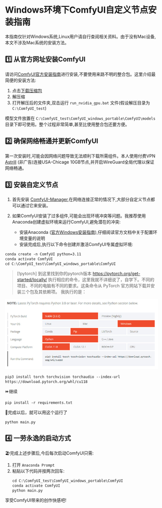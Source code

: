 
# Windows环境下ComfyUI自定义节点安装指南

本指南仅针对Windows系统,Linux用户请自行查阅相关资料。由于没有Mac设备,本文不涉及Mac系统的安装方法。

## 1️⃣ 从官方网址安装ComfyUI

请访问[ComfyUI官方安装指南](https://github.com/comfyanonymous/ComfyUI?tab=readme-ov-file#installing)进行安装,不要使用来路不明的整合包。这里介绍最简便的安装方法:

1. 点击[下载压缩包](https://github.com/comfyanonymous/ComfyUI/releases/download/latest/ComfyUI_windows_portable_nvidia_cu121_or_cpu.7z)
2. 解压缩
3. 打开解压后的文件夹,双击运行 `run_nvidia_gpu.bat` 文件(假设解压目录为 `C:\ComfyUI_test`)

模型文件放置在 `C:\ComfyUI_test\ComfyUI_windows_portable\ComfyUI\models` 目录下即可使用。整个过程非常简单,甚至比使用整合包还要方便。

## 2️⃣ 确保网络畅通并更新ComfyUI

第一次安装时,可能会因网络问题导致无法顺利下载所需组件。本人使用付费VPN [Astrill](https://www.astrill.com/) (非广告)连接USA-Chicage 10GB节点,并开启WireGuard全局代理以保证网络畅通。

## 3️⃣ 安装自定义节点

1. 首先安装 [ComfyUI-Manager](https://github.com/ltdrdata/ComfyUI-Manager),在网络连接正常的情况下,大部分自定义节点都可以通过它来安装。

2. 如果ComfyUI安装了过多组件,可能会出现环境冲突等问题。我推荐使用Anaconda创建虚拟环境来运行ComfyUI,避免潜在的冲突:

   - 安装Anaconda ([官方Windows安装指南](https://docs.anaconda.com/free/anaconda/install/windows/)),仔细阅读官方文档中关于配置环境变量的说明
   - 安装完成后,执行以下命令创建并激活ComfyUI专属虚拟环境:

```
conda create -n ComfyUI python=3.11
conda activate ComfyUI
cd C:\ComfyUI_test\ComfyUI_windows_portable\ComfyUI
```
> [!pytorch]
> 到这里找到你的pytorch版本
> https://pytorch.org/get-started/locally/
> 执行相应的命令，这里我就不详细说了，自学下。不同的项目、不同的电脑有不同的要求。这条命令从 PyTorch 官方网站下载并安装三个包及其依赖项。
> 我执行的是：

![](../images/PytorchInstall.jpg)

```
pip3 install torch torchvision torchaudio --index-url https://download.pytorch.org/whl/cu118
```
⏩继续
```
pip install -r requirements.txt
```
🏃完成以后，就可以用这个运行了
```
python main.py
```
## 4️⃣ 一劳永逸的启动方式

🏖️完成上述步骤后,今后每次启动ComfyUI只需:

1. 打开 `Anaconda Prompt` 
2. 粘贴以下代码并按两次回车:
   ```
   cd C:\ComfyUI_test\ComfyUI_windows_portable\ComfyUI  
   conda activate ComfyUI
   python main.py
   ```

享受ComfyUI带来的创作快感吧!